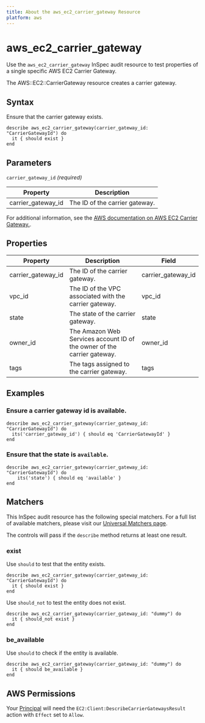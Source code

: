 ```yaml
---
title: About the aws_ec2_carrier_gateway Resource
platform: aws
---
```


# aws_ec2_carrier_gateway

Use the `aws_ec2_carrier_gateway` InSpec audit resource to test properties of a single specific AWS EC2 Carrier Gateway.

The AWS::EC2::CarrierGateway resource creates a carrier gateway.

## Syntax

Ensure that the carrier gateway exists.

    describe aws_ec2_carrier_gateway(carrier_gateway_id: "CarrierGatewayId") do
      it { should exist }
    end

## Parameters

`carrier_gateway_id` _(required)_

| Property | Description |
| --- | --- |
| carrier_gateway_id | The ID of the carrier gateway. |

For additional information, see the [AWS documentation on AWS EC2 Carrier Gateway.](https://docs.aws.amazon.com/AWSCloudFormation/latest/UserGuide/aws-resource-ec2-carriergateway.html).

## Properties

| Property | Description | Field | 
| --- | --- | --- |
| carrier_gateway_id | The ID of the carrier gateway. | carrier_gateway_id |
| vpc_id | The ID of the VPC associated with the carrier gateway. | vpc_id |
| state | The state of the carrier gateway. | state |
| owner_id | The Amazon Web Services account ID of the owner of the carrier gateway. | owner_id |
| tags | The tags assigned to the carrier gateway. | tags |

## Examples

### Ensure a carrier gateway id is available.
    describe aws_ec2_carrier_gateway(carrier_gateway_id: "CarrierGatewayId") do
      its('carrier_gateway_id') { should eq 'CarrierGatewayId' }
    end

### Ensure that the state is `available`.
    describe aws_ec2_carrier_gateway(carrier_gateway_id: "CarrierGatewayId") do
        its('state') { should eq 'available' }
    end

## Matchers

This InSpec audit resource has the following special matchers. For a full list of available matchers, please visit our [Universal Matchers page](https://www.inspec.io/docs/reference/matchers/).

The controls will pass if the `describe` method returns at least one result.

### exist

Use `should` to test that the entity exists.

    describe aws_ec2_carrier_gateway(carrier_gateway_id: "CarrierGatewayId") do
      it { should exist }
    end

Use `should_not` to test the entity does not exist.

    describe aws_ec2_carrier_gateway(carrier_gateway_id: "dummy") do
      it { should_not exist }
    end

### be_available

Use `should` to check if the entity is available.

    describe aws_ec2_carrier_gateway(carrier_gateway_id: "dummy") do
      it { should be_available }
    end

## AWS Permissions

Your [Principal](https://docs.aws.amazon.com/IAM/latest/UserGuide/intro-structure.html#intro-structure-principal) will need the `EC2:Client:DescribeCarrierGatewaysResult` action with `Effect` set to `Allow`.